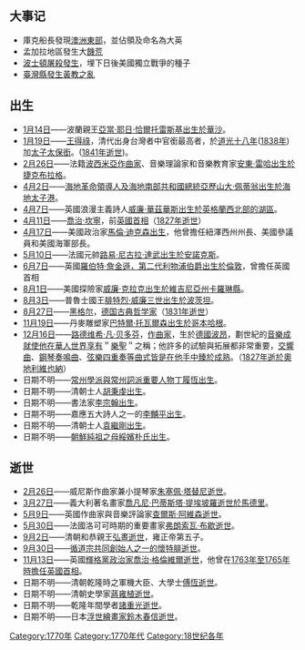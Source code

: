 ## 大事记

  - 庫克船長發現[澳洲東部](../Page/澳大利亚.md "wikilink")，並佔領及命名為大英
  - 孟加拉地區發生大[饑荒](../Page/1770年孟加拉饑荒.md "wikilink")
  - [波士頓屠殺發生](https://zh.wikipedia.org/wiki/波士頓屠殺 "wikilink")，埋下日後美國獨立戰爭的種子
  - [臺灣縣發生](https://zh.wikipedia.org/wiki/臺灣縣 "wikilink")[黃教之亂](https://zh.wikipedia.org/wiki/黃教 "wikilink")

## 出生

  - [1月14日](../Page/1月14日.md "wikilink")——波蘭親王[亞當·耶日·恰爾托雷斯基出生於](https://zh.wikipedia.org/wiki/亞當·耶日·恰爾托雷斯基 "wikilink")[華沙](https://zh.wikipedia.org/wiki/華沙 "wikilink")。
  - [1月19日](../Page/1月19日.md "wikilink")——[王得祿](../Page/王得祿.md "wikilink")，清代出身台灣者中官銜最高者，於[道光十八年](../Page/道光.md "wikilink")([1838年](https://zh.wikipedia.org/wiki/1838年 "wikilink"))加[太子太保銜](https://zh.wikipedia.org/wiki/太子太保 "wikilink")。([1841年逝世](https://zh.wikipedia.org/wiki/1841年 "wikilink"))。
  - [2月26日](../Page/2月26日.md "wikilink")——法籍[波西米亞作曲家](https://zh.wikipedia.org/wiki/波西米亞 "wikilink")、音樂理論家和音樂教育家[安東·雷哈出生於捷克](https://zh.wikipedia.org/wiki/安東·雷哈 "wikilink")[布拉格](../Page/布拉格.md "wikilink")。
  - [4月2日](../Page/4月2日.md "wikilink")——[海地革命領導人及海地南部共和國總統](../Page/海地.md "wikilink")[亞歷山大·佩蒂翁出生於海地](https://zh.wikipedia.org/wiki/亞歷山大·佩蒂翁 "wikilink")[太子港](../Page/太子港.md "wikilink")。
  - [4月7日](../Page/4月7日.md "wikilink")——英國浪漫主義詩人[威廉·華茲華斯出生於英格蘭西北部的](https://zh.wikipedia.org/wiki/威廉·華茲華斯 "wikilink")[湖區](https://zh.wikipedia.org/wiki/湖區 "wikilink")。
  - [4月11日](../Page/4月11日.md "wikilink")——[喬治·坎寧](../Page/喬治·坎寧.md "wikilink")，前[英國首相](../Page/英国首相.md "wikilink")（[1827年逝世](../Page/1827年.md "wikilink")）
  - [4月17日](../Page/4月17日.md "wikilink")——美國政治家[馬倫·迪克森出生](https://zh.wikipedia.org/wiki/馬倫·迪克森 "wikilink")，他曾擔任紐澤西州州長、美國參議員和美國海軍部長。
  - [5月10日](../Page/5月10日.md "wikilink")——法國元帥[路易·尼古拉·達武出生於安諾克斯](https://zh.wikipedia.org/wiki/路易·尼古拉·達武 "wikilink")。
  - [6月7日](../Page/6月7日.md "wikilink")——英國[羅伯特·詹金遜，第二代利物浦伯爵出生於](https://zh.wikipedia.org/wiki/羅伯特·詹金遜，第二代利物浦伯爵 "wikilink")[倫敦](https://zh.wikipedia.org/wiki/倫敦 "wikilink")，曾擔任英國首相
  - [8月1日](../Page/8月1日.md "wikilink")——美國探險家[威廉·克拉克出生於](https://zh.wikipedia.org/wiki/威廉·克拉克 "wikilink")[維吉尼亞州](https://zh.wikipedia.org/wiki/維吉尼亞州 "wikilink")[卡羅琳縣](https://zh.wikipedia.org/wiki/卡羅琳縣 "wikilink")。
  - [8月3日](../Page/8月3日.md "wikilink")——普魯士國王[腓特烈·威廉三世出生於](../Page/腓特烈·威廉三世.md "wikilink")[波茨坦](../Page/波茨坦.md "wikilink")。
  - [8月27日](../Page/8月27日.md "wikilink")——[黑格尔](../Page/格奥尔格·威廉·弗里德里希·黑格尔.md "wikilink")，[德国古典](../Page/德国.md "wikilink")[哲学家](https://zh.wikipedia.org/wiki/哲学家 "wikilink")（[1831年逝世](https://zh.wikipedia.org/wiki/1831年 "wikilink")）
  - [11月19日](../Page/11月19日.md "wikilink")——丹麥雕塑家[巴特爾·托瓦爾森出生於](https://zh.wikipedia.org/wiki/巴特爾·托瓦爾森 "wikilink")[哥本哈根](https://zh.wikipedia.org/wiki/哥本哈根 "wikilink")。
  - [12月16日](../Page/12月16日.md "wikilink")——[路德维希·凡·贝多芬](https://zh.wikipedia.org/wiki/路德维希·凡·贝多芬 "wikilink")，[作曲家](https://zh.wikipedia.org/wiki/作曲家 "wikilink")，生於[德國](https://zh.wikipedia.org/wiki/德國 "wikilink")[波昂](https://zh.wikipedia.org/wiki/波昂 "wikilink")，劃世紀的[音樂成就使他在](https://zh.wikipedia.org/wiki/音樂 "wikilink")[華人世界享有](https://zh.wikipedia.org/wiki/華人 "wikilink")＂[樂聖](https://zh.wikipedia.org/wiki/樂聖 "wikilink")＂之稱；他許多的試驗與拓展都非常重要，[交響曲](../Page/交響曲.md "wikilink")、[鋼琴](https://zh.wikipedia.org/wiki/鋼琴 "wikilink")[奏鳴曲](https://zh.wikipedia.org/wiki/奏鳴曲 "wikilink")、[弦樂四重奏等曲式皆是在他手中臻於成熟](https://zh.wikipedia.org/wiki/弦樂四重奏 "wikilink")。（[1827年逝於](../Page/1827年.md "wikilink")[奧地利](https://zh.wikipedia.org/wiki/奧地利 "wikilink")[維也納](../Page/維也納.md "wikilink")）
  - 日期不明——[常州學派與](../Page/常州學派.md "wikilink")[常州詞派重要人物](https://zh.wikipedia.org/wiki/常州詞派 "wikilink")[丁履恆出生](https://zh.wikipedia.org/wiki/丁履恆 "wikilink")。
  - 日期不明——清朝士人[胡秉虔出生](https://zh.wikipedia.org/wiki/胡秉虔 "wikilink")。
  - 日期不明——書法家[李宗翰出生](../Page/李宗翰.md "wikilink")。
  - 日期不明——嘉應五大詩人之一的[李黼平出生](https://zh.wikipedia.org/wiki/李黼平 "wikilink")。
  - 日期不明——清朝士人[袁繼剛出生](https://zh.wikipedia.org/wiki/袁繼剛 "wikilink")。
  - 日期不明——[朝鮮純祖之母](../Page/朝鮮純祖.md "wikilink")[綏嬪朴氏出生](../Page/綏嬪朴氏.md "wikilink")。

## 逝世

  - [2月26日](../Page/2月26日.md "wikilink")——威尼斯作曲家兼小提琴家[朱塞佩·塔替尼逝世](../Page/朱塞佩·塔替尼.md "wikilink")。
  - [3月27日](../Page/3月27日.md "wikilink")——義大利著名畫家[喬凡尼·巴蒂斯塔·提埃坡羅逝世於](https://zh.wikipedia.org/wiki/喬凡尼·巴蒂斯塔·提埃坡羅 "wikilink")[馬德里](https://zh.wikipedia.org/wiki/馬德里 "wikilink")。
  - [5月9日](../Page/5月9日.md "wikilink")——英國作曲家與音樂評論家[查爾斯·阿維森逝世](https://zh.wikipedia.org/wiki/查爾斯·阿維森 "wikilink")。
  - [5月30日](../Page/5月30日.md "wikilink")——法國洛可可時期的重要畫家[弗朗索瓦·布歇逝世](../Page/弗朗索瓦·布歇.md "wikilink")。
  - [9月2日](../Page/9月2日.md "wikilink")——清朝和恭親王[弘晝逝世](https://zh.wikipedia.org/wiki/弘晝 "wikilink")，雍正帝第五子。
  - [9月30日](../Page/9月30日.md "wikilink")——[循道宗共同創始人之一的](../Page/循道宗.md "wikilink")[懷特腓逝世](https://zh.wikipedia.org/wiki/懷特腓 "wikilink")。
  - [11月13日](../Page/11月13日.md "wikilink")——英國[輝格黨政治家](https://zh.wikipedia.org/wiki/輝格黨 "wikilink")[喬治·格倫維爾逝世](../Page/喬治·格倫維爾.md "wikilink")，他曾在[1763年至](https://zh.wikipedia.org/wiki/1763年 "wikilink")[1765年時擔任英國首相](https://zh.wikipedia.org/wiki/1765年 "wikilink")。
  - 日期不明——清朝乾隆時之軍機大臣、大學士[傅恆逝世](https://zh.wikipedia.org/wiki/傅恆 "wikilink")。
  - 日期不明——清朝史學家[蔣雍植逝世](https://zh.wikipedia.org/wiki/蔣雍植 "wikilink")。
  - 日期不明——乾隆年間學者[諸重光逝世](https://zh.wikipedia.org/wiki/諸重光 "wikilink")。
  - 日期不明——日本[浮世繪畫家](../Page/浮世繪.md "wikilink")[鈴木春信逝世](../Page/鈴木春信.md "wikilink")。

[Category:1770年](https://zh.wikipedia.org/wiki/Category:1770年 "wikilink")
[Category:1770年代](https://zh.wikipedia.org/wiki/Category:1770年代 "wikilink")
[Category:18世纪各年](https://zh.wikipedia.org/wiki/Category:18世纪各年 "wikilink")